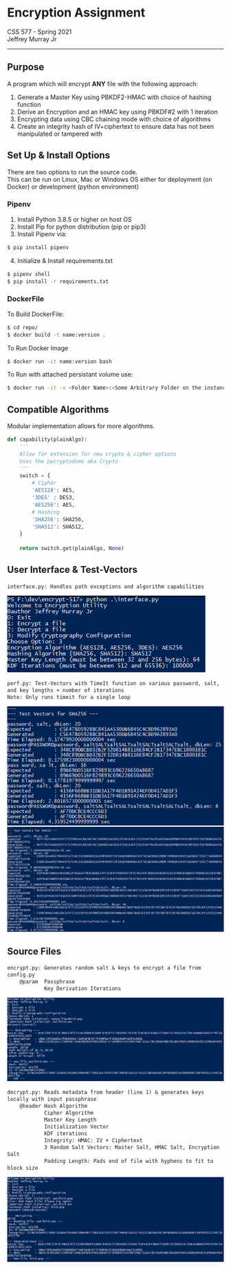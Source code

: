 # Encryption Assignment
CSS 577 - Spring 2021 \
Jeffrey Murray Jr

---

## Purpose
A program which will encrypt **ANY** file with the following approach:
1. Generate a Master Key using PBKDF2-HMAC with choice of hashing function 
2. Derive an Encryption and an HMAC key using PBKDF#2 with 1 iteration
3. Encrypting data using CBC chaining mode with choice of algorithms 
4. Create an integrity hash of IV+ciphertext to ensure data has not been manipulated or tampered with

## Set Up & Install Options
There are two options to run the source code. \
This can be run on Linux, Mac or Windows OS either for deployment (on Docker) or development (python environment)

### Pipenv
1. Install Python 3.8.5 or higher on host OS
2. Install Pip for python distribution (pip or pip3)
3. Install Pipenv via:
```bash
$ pip install pipenv
```
4. Initialize & Install requirements.txt
```bash
$ pipenv shell
$ pip install -r requirements.txt
```

### DockerFile
To Build DockerFile:
```bash 
$ cd repo/
$ docker build -t name:version .
```
To Run Docker Image
``` bash
$ docker run -it name:version bash 
```
To Run with attached persistant volume use:
```bash
$ docker run -it -v <Folder Name>:<Some Arbitrary Folder on the instance> name:version python bash
```

## Compatible Algorithms
Modular implementation allows for more algorithms.
``` python
def capability(plainAlgo):
    '''
    Allow for extension for new crypto & cipher options
    Uses the pycryptodome aka Crypto
    '''
    switch = {
        # Cipher
        'AES128': AES,
        '3DES' : DES3, 
        'AES256': AES,
        # Hashing
        'SHA256': SHA256,
        'SHA512': SHA512,
    }

    return switch.get(plainAlgo, None)
```

## User Interface & Test-Vectors
``` 
interface.py: Handles path exceptions and algorithm capabilities
```
![Option 3](imgs/config.png)
```
perf.py: Test-Vectors with TimeIt function on various password, salt, and key lengths + number of iterations
Note: Only runs timeit for a single loop
```
![sha256-test](imgs/sha256.png)
![sha512-test](imgs/sha512.png)
## Source Files
```
encrypt.py: Generates random salt & keys to encrypt a file from config.py 
    @param  Passphrase
            Key Derivation Iterations
```
![Option 1](imgs/encrypt.png)
```
decrypt.py: Reads metadata from header (line 1) & generates keys locally with input passphrase
    @header Hash Algorithm
            Cipher Algorithm
            Master Key Length
            Initialization Vector
            KDF iterations
            Integrity: HMAC: IV + Ciphertext
            3 Random Salt Vectors: Master Salt, HMAC Salt, Encryption Salt
            Padding Length: Pads end of file with hyphens to fit to block size
```
![Option 2](imgs/decrypt.png)
